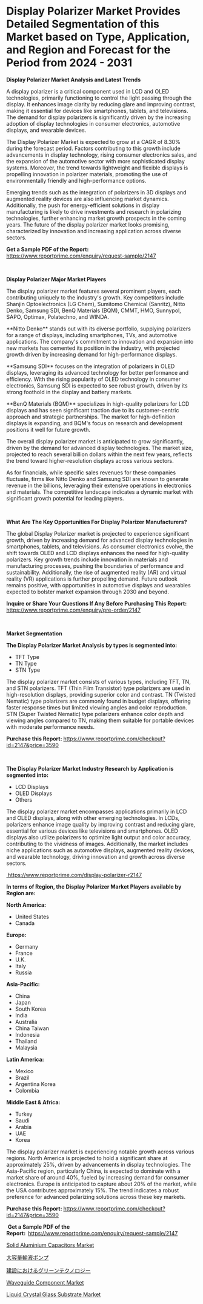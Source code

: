 <p><h1>Display Polarizer Market Provides Detailed Segmentation of this Market based on Type, Application, and Region and Forecast for the Period from 2024 - 2031</h1></p><p><strong>Display Polarizer Market Analysis and Latest Trends</strong></p>
<p><p>A display polarizer is a critical component used in LCD and OLED technologies, primarily functioning to control the light passing through the display. It enhances image clarity by reducing glare and improving contrast, making it essential for devices like smartphones, tablets, and televisions. The demand for display polarizers is significantly driven by the increasing adoption of display technologies in consumer electronics, automotive displays, and wearable devices.</p><p>The Display Polarizer Market is expected to grow at a CAGR of 8.30% during the forecast period. Factors contributing to this growth include advancements in display technology, rising consumer electronics sales, and the expansion of the automotive sector with more sophisticated display systems. Moreover, the trend towards lightweight and flexible displays is propelling innovation in polarizer materials, promoting the use of environmentally friendly and high-performance options.</p><p>Emerging trends such as the integration of polarizers in 3D displays and augmented reality devices are also influencing market dynamics. Additionally, the push for energy-efficient solutions in display manufacturing is likely to drive investments and research in polarizing technologies, further enhancing market growth prospects in the coming years. The future of the display polarizer market looks promising, characterized by innovation and increasing application across diverse sectors.</p></p>
<p><strong>Get a Sample PDF of the Report:&nbsp;</strong> <a href="https://www.reportprime.com/enquiry/request-sample/2147">https://www.reportprime.com/enquiry/request-sample/2147</a></p>
<p>&nbsp;</p>
<p><strong>Display Polarizer Major Market Players</strong></p>
<p><p>The display polarizer market features several prominent players, each contributing uniquely to the industry's growth. Key competitors include Shanjin Optoelectronics (LG Chem), Sumitomo Chemical (Sanritz), Nitto Denko, Samsung SDI, BenQ Materials (BQM), CMMT, HMO, Sunnypol, SAPO, Optimax, Polatechno, and WINDA.</p><p>**Nitto Denko** stands out with its diverse portfolio, supplying polarizers for a range of displays, including smartphones, TVs, and automotive applications. The company's commitment to innovation and expansion into new markets has cemented its position in the industry, with projected growth driven by increasing demand for high-performance displays.</p><p>**Samsung SDI** focuses on the integration of polarizers in OLED displays, leveraging its advanced technology for better performance and efficiency. With the rising popularity of OLED technology in consumer electronics, Samsung SDI is expected to see robust growth, driven by its strong foothold in the display and battery markets.</p><p>**BenQ Materials (BQM)** specializes in high-quality polarizers for LCD displays and has seen significant traction due to its customer-centric approach and strategic partnerships. The market for high-definition displays is expanding, and BQM's focus on research and development positions it well for future growth.</p><p>The overall display polarizer market is anticipated to grow significantly, driven by the demand for advanced display technologies. The market size, projected to reach several billion dollars within the next few years, reflects the trend toward higher-resolution displays across various sectors.</p><p>As for financials, while specific sales revenues for these companies fluctuate, firms like Nitto Denko and Samsung SDI are known to generate revenue in the billions, leveraging their extensive operations in electronics and materials. The competitive landscape indicates a dynamic market with significant growth potential for leading players.</p></p>
<p>&nbsp;</p>
<p><strong>What Are The Key Opportunities For Display Polarizer Manufacturers?</strong></p>
<p><p>The global Display Polarizer market is projected to experience significant growth, driven by increasing demand for advanced display technologies in smartphones, tablets, and televisions. As consumer electronics evolve, the shift towards OLED and LCD displays enhances the need for high-quality polarizers. Key growth trends include innovation in materials and manufacturing processes, pushing the boundaries of performance and sustainability. Additionally, the rise of augmented reality (AR) and virtual reality (VR) applications is further propelling demand. Future outlook remains positive, with opportunities in automotive displays and wearables expected to bolster market expansion through 2030 and beyond.</p></p>
<p><strong>Inquire or Share Your Questions If Any Before Purchasing This Report:</strong> <a href="https://www.reportprime.com/enquiry/pre-order/2147">https://www.reportprime.com/enquiry/pre-order/2147</a></p>
<p>&nbsp;</p>
<p><strong>Market Segmentation</strong></p>
<p><strong>The Display Polarizer Market Analysis by types is segmented into:</strong></p>
<p><ul><li>TFT Type</li><li>TN Type</li><li>STN Type</li></ul></p>
<p><p>The display polarizer market consists of various types, including TFT, TN, and STN polarizers. TFT (Thin Film Transistor) type polarizers are used in high-resolution displays, providing superior color and contrast. TN (Twisted Nematic) type polarizers are commonly found in budget displays, offering faster response times but limited viewing angles and color reproduction. STN (Super Twisted Nematic) type polarizers enhance color depth and viewing angles compared to TN, making them suitable for portable devices with moderate performance needs.</p></p>
<p><strong>Purchase this Report:&nbsp;</strong><a href="https://www.reportprime.com/checkout?id=2147&price=3590">https://www.reportprime.com/checkout?id=2147&price=3590</a></p>
<p>&nbsp;</p>
<p><strong>The Display Polarizer Market Industry Research by Application is segmented into:</strong></p>
<p><ul><li>LCD Displays</li><li>OLED Displays</li><li>Others</li></ul></p>
<p><p>The display polarizer market encompasses applications primarily in LCD and OLED displays, along with other emerging technologies. In LCDs, polarizers enhance image quality by improving contrast and reducing glare, essential for various devices like televisions and smartphones. OLED displays also utilize polarizers to optimize light output and color accuracy, contributing to the vividness of images. Additionally, the market includes niche applications such as automotive displays, augmented reality devices, and wearable technology, driving innovation and growth across diverse sectors.</p></p>
<p><a href="https://www.reportprime.com/display-polarizer-r2147">&nbsp;https://www.reportprime.com/display-polarizer-r2147</a></p>
<p><strong>In terms of Region, the Display Polarizer Market Players available by Region are:</strong></p>
<p>
    <p> <strong> North America: </strong>
        <ul>
            <li>United States</li>
            <li>Canada</li>
        </ul>
        </p> 
    <p> <strong> Europe: </strong>
        <ul>
            <li>Germany</li>
            <li>France</li>
            <li>U.K.</li>
            <li>Italy</li>
            <li>Russia</li>
        </ul>
        </p> 
    <p> <strong> Asia-Pacific: </strong>
        <ul>
            <li>China</li>
            <li>Japan</li>
            <li>South Korea</li>
            <li>India</li>
            <li>Australia</li>
            <li>China Taiwan</li>
            <li>Indonesia</li>
            <li>Thailand</li>
            <li>Malaysia</li>
        </ul>
        </p> 
    <p> <strong> Latin America: </strong>
        <ul>
            <li>Mexico</li>
            <li>Brazil</li>
            <li>Argentina Korea</li>
            <li>Colombia</li>
        </ul>
        </p> 
    <p> <strong> Middle East & Africa: </strong>
        <ul>
            <li>Turkey</li>
            <li>Saudi</li>
            <li>Arabia</li>
            <li>UAE</li>
            <li>Korea</li>
        </ul>
    </p>
    </p>
<p><p>The display polarizer market is experiencing notable growth across various regions. North America is projected to hold a significant share at approximately 25%, driven by advancements in display technologies. The Asia-Pacific region, particularly China, is expected to dominate with a market share of around 40%, fueled by increasing demand for consumer electronics. Europe is anticipated to capture about 20% of the market, while the USA contributes approximately 15%. The trend indicates a robust preference for advanced polarizing solutions across these key markets.</p></p>
<p><strong>Purchase this Report: </strong><a href="https://www.reportprime.com/checkout?id=2147&price=3590">https://www.reportprime.com/checkout?id=2147&price=3590</a></p>
<p>&nbsp;<strong>Get a Sample PDF of the Report:&nbsp;&nbsp;</strong><a href="https://www.reportprime.com/enquiry/request-sample/2147">https://www.reportprime.com/enquiry/request-sample/2147</a></p>
<p><strong></strong></p>
<p><p><a href="https://github.com/Annahawkins697/Market-Research-Report-List-1/blob/main/solid-aluminium-capacitors-market.md">Solid Aluminium Capacitors Market</a></p><p><a href="https://medium.com/@val0mzimin/%E3%82%B0%E3%83%AD%E3%83%BC%E3%83%90%E3%83%AB%E5%A4%A7%E5%AE%B9%E9%87%8F%E8%BC%B8%E6%B6%B2%E3%83%9D%E3%83%B3%E3%83%97%E5%B8%82%E5%A0%B4%E5%88%86%E6%9E%90-%E4%B8%BB%E8%A6%81%E5%B8%82%E5%A0%B4%E5%8B%95%E5%90%91%E3%81%A8%E4%BB%8A%E5%BE%8C%E3%81%AE%E4%BA%88%E6%B8%AC-2024-2031-2e878620a8bc">大容量輸液ポンプ</a></p><p><a href="https://medium.com/@val0mzimin/%E5%BB%BA%E8%A8%AD%E5%B8%82%E5%A0%B4%E3%81%AB%E3%81%8A%E3%81%91%E3%82%8B%E3%82%B0%E3%83%AD%E3%83%BC%E3%83%90%E3%83%AB%E7%B7%91%E3%81%AE%E6%8A%80%E8%A1%93%E3%81%AE%E5%B8%82%E5%A0%B4%E8%A6%8F%E6%A8%A1%E3%81%AF-%E5%B9%B4%E5%B9%B3%E5%9D%87%E6%88%90%E9%95%B7%E7%8E%877-5-%E3%81%AB%E9%81%94%E3%81%99%E3%82%8B%E3%81%A8%E4%BA%88%E6%83%B3%E3%81%95%E3%82%8C%E3%81%A6%E3%81%8A%E3%82%8A-%E3%81%93%E3%81%AE%E3%83%AC%E3%83%9D%E3%83%BC%E3%83%88%E3%81%AF2024%E5%B9%B4%E3%81%8B%E3%82%892031%E5%B9%B4%E3%81%BE%E3%81%A7%E3%81%AE%E5%B8%82%E5%A0%B4%E6%88%90%E9%95%B7-%E3%83%88%E3%83%AC%E3%83%B3%E3%83%89-%E6%A9%9F%E4%BC%9A-%E3%81%8A%E3%82%88%E3%81%B3%E4%BA%88%E6%B8%AC%E3%82%92%E3%82%AB%E3%83%90%E3%83%BC%E3%81%97%E3%81%A6%E3%81%84%E3%81%BE%E3%81%99-6b2536022cbc">建設におけるグリーンテクノロジー</a></p><p><a href="https://www.linkedin.com/pulse/insights-waveguide-component-market-share-competitive-landscape-izsfe?trackingId=BhbTg4ywTceJ0a3TLtaXNA%3D%3D">Waveguide Component Market</a></p><p><a href="https://medium.com/@bryaneal908/strategic-insights-into-global-liquid-crystal-glass-substrate-market-trends-2024-2031-covered-a2f9cfb70d73">Liquid Crystal Glass Substrate Market</a></p></p>